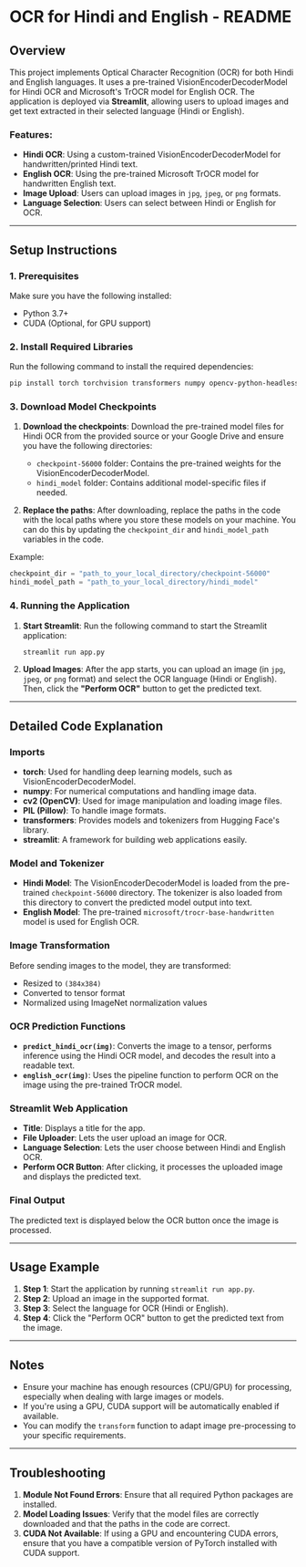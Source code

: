 # OCR for Hindi and English - README

## Overview

This project implements Optical Character Recognition (OCR) for both Hindi and English languages. It uses a pre-trained VisionEncoderDecoderModel for Hindi OCR and Microsoft's TrOCR model for English OCR. The application is deployed via **Streamlit**, allowing users to upload images and get text extracted in their selected language (Hindi or English).

### Features:
- **Hindi OCR**: Using a custom-trained VisionEncoderDecoderModel for handwritten/printed Hindi text.
- **English OCR**: Using the pre-trained Microsoft TrOCR model for handwritten English text.
- **Image Upload**: Users can upload images in `jpg`, `jpeg`, or `png` formats.
- **Language Selection**: Users can select between Hindi or English for OCR.

---

## Setup Instructions

### 1. Prerequisites
Make sure you have the following installed:
- Python 3.7+
- CUDA (Optional, for GPU support)

### 2. Install Required Libraries

Run the following command to install the required dependencies:

```bash
pip install torch torchvision transformers numpy opencv-python-headless Pillow streamlit
```

### 3. Download Model Checkpoints

1. **Download the checkpoints**: 
   Download the pre-trained model files for Hindi OCR from the provided source or your Google Drive and ensure you have the following directories:
   - `checkpoint-56000` folder: Contains the pre-trained weights for the VisionEncoderDecoderModel.
   - `hindi_model` folder: Contains additional model-specific files if needed.

2. **Replace the paths**:
   After downloading, replace the paths in the code with the local paths where you store these models on your machine. You can do this by updating the `checkpoint_dir` and `hindi_model_path` variables in the code.

Example:
```python
checkpoint_dir = "path_to_your_local_directory/checkpoint-56000"
hindi_model_path = "path_to_your_local_directory/hindi_model"
```

### 4. Running the Application

1. **Start Streamlit**:
   Run the following command to start the Streamlit application:

   ```bash
   streamlit run app.py
   ```

2. **Upload Images**:
   After the app starts, you can upload an image (in `jpg`, `jpeg`, or `png` format) and select the OCR language (Hindi or English). Then, click the **"Perform OCR"** button to get the predicted text.

---

## Detailed Code Explanation

### Imports
- **torch**: Used for handling deep learning models, such as VisionEncoderDecoderModel.
- **numpy**: For numerical computations and handling image data.
- **cv2 (OpenCV)**: Used for image manipulation and loading image files.
- **PIL (Pillow)**: To handle image formats.
- **transformers**: Provides models and tokenizers from Hugging Face's library.
- **streamlit**: A framework for building web applications easily.

### Model and Tokenizer
- **Hindi Model**: The VisionEncoderDecoderModel is loaded from the pre-trained `checkpoint-56000` directory. The tokenizer is also loaded from this directory to convert the predicted model output into text.
- **English Model**: The pre-trained `microsoft/trocr-base-handwritten` model is used for English OCR.

### Image Transformation
Before sending images to the model, they are transformed:
- Resized to `(384x384)`
- Converted to tensor format
- Normalized using ImageNet normalization values

### OCR Prediction Functions
- **`predict_hindi_ocr(img)`**: Converts the image to a tensor, performs inference using the Hindi OCR model, and decodes the result into a readable text.
- **`english_ocr(img)`**: Uses the pipeline function to perform OCR on the image using the pre-trained TrOCR model.

### Streamlit Web Application
- **Title**: Displays a title for the app.
- **File Uploader**: Lets the user upload an image for OCR.
- **Language Selection**: Lets the user choose between Hindi and English OCR.
- **Perform OCR Button**: After clicking, it processes the uploaded image and displays the predicted text.

### Final Output
The predicted text is displayed below the OCR button once the image is processed.

---

## Usage Example

1. **Step 1**: Start the application by running `streamlit run app.py`.
2. **Step 2**: Upload an image in the supported format.
3. **Step 3**: Select the language for OCR (Hindi or English).
4. **Step 4**: Click the "Perform OCR" button to get the predicted text from the image.

---

## Notes
- Ensure your machine has enough resources (CPU/GPU) for processing, especially when dealing with large images or models.
- If you're using a GPU, CUDA support will be automatically enabled if available.
- You can modify the `transform` function to adapt image pre-processing to your specific requirements.

---

## Troubleshooting
1. **Module Not Found Errors**: Ensure that all required Python packages are installed.
2. **Model Loading Issues**: Verify that the model files are correctly downloaded and that the paths in the code are correct.
3. **CUDA Not Available**: If using a GPU and encountering CUDA errors, ensure that you have a compatible version of PyTorch installed with CUDA support.

